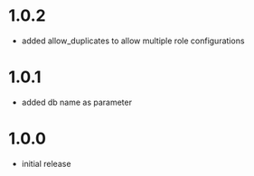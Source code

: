 # 1.0.2

* added allow_duplicates to allow multiple role configurations

# 1.0.1

* added db name as parameter

# 1.0.0

* initial release